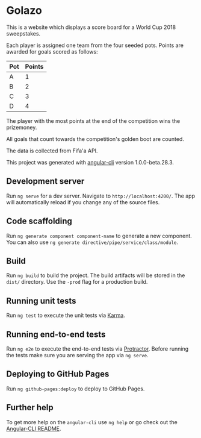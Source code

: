 # Golazo
This is a website which displays a score board for a World Cup 2018 sweepstakes.

Each player is assigned one team from the four seeded pots. Points are awarded for goals scored as follows:

|Pot |Points|
|-----|---|
|  A | 1 | 
|  B | 2 |
|  C | 3 |
|  D | 4 |

The player with the most points at the end of the competition wins the prizemoney.

All goals that count towards the competition's golden boot are counted.

The data is collected from Fifa'a API.

This project was generated with [angular-cli](https://github.com/angular/angular-cli) version 1.0.0-beta.28.3.

## Development server
Run `ng serve` for a dev server. Navigate to `http://localhost:4200/`. The app will automatically reload if you change any of the source files.

## Code scaffolding

Run `ng generate component component-name` to generate a new component. You can also use `ng generate directive/pipe/service/class/module`.

## Build

Run `ng build` to build the project. The build artifacts will be stored in the `dist/` directory. Use the `-prod` flag for a production build.

## Running unit tests

Run `ng test` to execute the unit tests via [Karma](https://karma-runner.github.io).

## Running end-to-end tests

Run `ng e2e` to execute the end-to-end tests via [Protractor](http://www.protractortest.org/).
Before running the tests make sure you are serving the app via `ng serve`.

## Deploying to GitHub Pages

Run `ng github-pages:deploy` to deploy to GitHub Pages.

## Further help

To get more help on the `angular-cli` use `ng help` or go check out the [Angular-CLI README](https://github.com/angular/angular-cli/blob/master/README.md).
